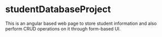 # studentDatabaseProject
This is an angular based web page to store student information and also perform CRUD operations on it through form-based UI. 
